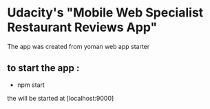# Udacity's "Mobile Web Specialist Restaurant Reviews App"

The app was created from yoman web app starter

## to start the app :

* npm start

the will be started at [localhost:9000]
